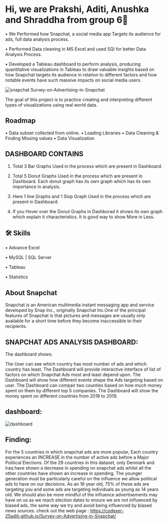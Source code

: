 
# Hi, we are Prakshi, Aditi, Anushka and Shraddha from group 6👋

•	We Performed how Snapchat, a social media app Targets its audience for ads, full data analysis process.

•	Performed Data cleaning in MS Excel and used SQl for better Data Analysis Process.

•	Developed a Tableau dashboard to perform analysis, producing quantitative visualizations in Tableau to draw valuable insights based on how Snapchat targets its audience in relation to different factors and how notable events have such massive impacts on social media users.

![snapchat](https://github.com/codexer-25aditi/Survey-on-Advertising-in-Snapchat/assets/80665069/954da267-7687-4357-a5b1-3111191382a6)
Survey-on-Advertising-in-Snapchat


The goal of this project is to practice creating and interpreting different types of visualizations using real world data. 

## Roadmap

• Data subset collected from online.
• Loading Libraries
• Data Cleaning & Finding Missing values
• Data Visualization

## DASHBOARD CONTAINS

1) Total 3 Bar Graphs Used in the process which are present in Dashboard.

2) Total 5 Donut Graphs Used in the process which are present in Dashboard. Each donut graph has its own graph which has its own importance in analysis.

3) Here 1 line Graphs and 1 Slop Graph Used in the process which are present in Dashboard.

4) If you Hover over the Donut Graphs in Dashborad it shows its own graph which explain it characteristics. It is good way to show More in Less.


## 🛠 Skills
•	Advance Excel

•	MySQL | SQL Server

•	Tableau

•	Statistics


## About Snapchat

Snapchat is an American multimedia instant messaging app and service developed by Snap Inc., originally Snapchat Inc.One of the principal features of Snapchat is that pictures and messages are usually only available for a short time before they become inaccessible to their recipients.
## SNAPCHAT ADS ANALYSIS DASHBOARD:


The dashboard shows:

The User can see which country has most number of ads and which country has least.
The Dashboard will provide interactive interface of list of factors on which Snapchat Ads most and least depend upon.
The Dashboard will show how different events shape the Ads targeting based on user.
The Dashboard can compair two counties based on how much money spent on them by different top 5 companies.
The Dashboard will show the money spent on different countries from 2018 to 2019.

## dashboard:
![dashboard](https://github.com/codexer-25aditi/Survey-on-Advertising-in-Snapchat/assets/80665069/ca785094-8002-44ac-bf86-c091a3eda7d0)



## Finding:

For the 5 countries in which snapchat ads are more popular, Each country experiences an INCREASE in the number of active ads before a Major Political Elections.
Of the 29 countries in this dataset, only Denmark and Iraq have shown a decrease in spending on snapchat ads whilst all the other countries have shown an increase in spending.
The younger generation must be particularly careful on the influence we allow political ads to have on our decisions. As an 18 year old, 75% of these ads are targeting you and some ads are targeting individuals as young as 14 years old.
We should also be more mindful of the influence advertisements may have on us as we reach election dates to ensure we are not influenced by biased ads, the same way we try and avoid being influenced by biased news sources.
check out the web page : https://codexer-25aditi.github.io/Survey-on-Advertising-in-Snapchat/

